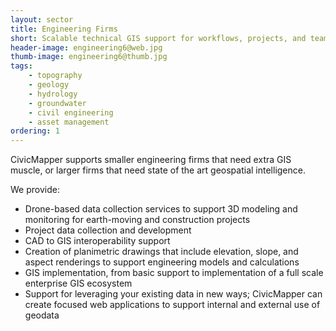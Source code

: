 ```yaml
---
layout: sector
title: Engineering Firms
short: Scalable technical GIS support for workflows, projects, and teams
header-image: engineering6@web.jpg
thumb-image: engineering6@thumb.jpg
tags:
    - topography
    - geology
    - hydrology
    - groundwater
    - civil engineering
    - asset management
ordering: 1
---
```


CivicMapper supports smaller engineering firms that need extra GIS muscle, or larger firms that need state of the art geospatial intelligence.

We provide:

* Drone-based data collection services to support 3D modeling and monitoring for earth-moving and construction projects
* Project data collection and development
* CAD to GIS interoperability support
* Creation of planimetric drawings that include elevation, slope, and aspect renderings to support engineering models and calculations
* GIS implementation, from basic support to implementation of a full scale enterprise GIS ecosystem
* Support for leveraging your existing data in new ways; CivicMapper can create focused web applications to support internal and external use of geodata